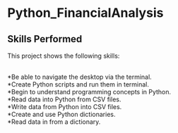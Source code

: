 # Python_FinancialAnalysis



## Skills Performed

This project shows the following skills: <br><br>

*Be able to navigate the desktop via the terminal.<br>
*Create Python scripts and run them in terminal.<br>
*Begin to understand programming concepts in Python.<br>
*Read data into Python from CSV files.<br>
*Write data from Python into CSV files.<br>
*Create and use Python dictionaries.<br>
*Read data in from a dictionary.<br>
